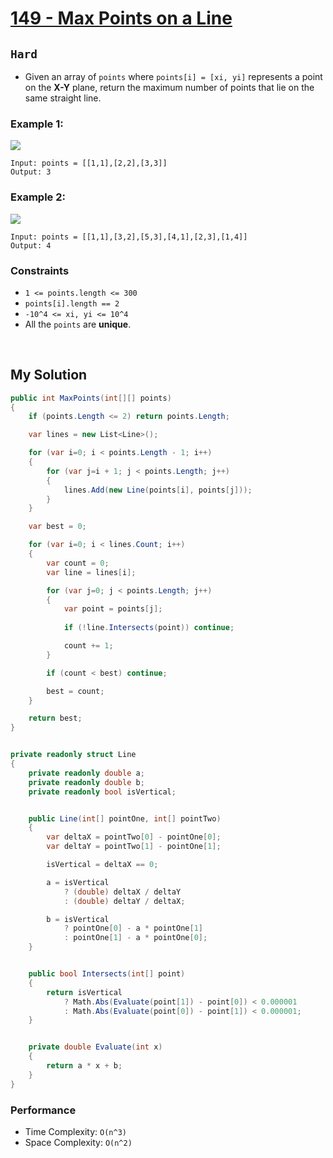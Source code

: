 [leet]: https://leetcode.com/problems/max-points-on-a-line/

# [149 - Max Points on a Line][leet]

## ```Hard```

- Given an array of ```points``` where ```points[i] = [xi, yi]``` represents a point on the **X-Y** plane, return the maximum number of points that lie on the same straight line.

### Example 1:

<img src="https://assets.leetcode.com/uploads/2021/02/25/plane1.jpg">

```
Input: points = [[1,1],[2,2],[3,3]]
Output: 3
```

### Example 2:

<img src="https://assets.leetcode.com/uploads/2021/02/25/plane2.jpg">

```
Input: points = [[1,1],[3,2],[5,3],[4,1],[2,3],[1,4]]
Output: 4
```

### Constraints

- ```1 <= points.length <= 300```
- ```points[i].length == 2```
- ```-10^4 <= xi, yi <= 10^4```
- All the ```points``` are **unique**.

<br>

## My Solution

```cs
public int MaxPoints(int[][] points) 
{
    if (points.Length <= 2) return points.Length;

    var lines = new List<Line>();

    for (var i=0; i < points.Length - 1; i++)
    {
        for (var j=i + 1; j < points.Length; j++)
        {
            lines.Add(new Line(points[i], points[j]));
        }
    }

    var best = 0;

    for (var i=0; i < lines.Count; i++)
    {
        var count = 0;
        var line = lines[i];

        for (var j=0; j < points.Length; j++)
        {
            var point = points[j];
        
            if (!line.Intersects(point)) continue;

            count += 1;
        }

        if (count < best) continue;

        best = count;
    }

    return best;
}


private readonly struct Line
{
    private readonly double a;
    private readonly double b;
    private readonly bool isVertical;


    public Line(int[] pointOne, int[] pointTwo)
    {
        var deltaX = pointTwo[0] - pointOne[0];
        var deltaY = pointTwo[1] - pointOne[1];

        isVertical = deltaX == 0;

        a = isVertical
            ? (double) deltaX / deltaY
            : (double) deltaY / deltaX;

        b = isVertical
            ? pointOne[0] - a * pointOne[1]
            : pointOne[1] - a * pointOne[0];
    }


    public bool Intersects(int[] point)
    {               
        return isVertical
            ? Math.Abs(Evaluate(point[1]) - point[0]) < 0.000001
            : Math.Abs(Evaluate(point[0]) - point[1]) < 0.000001;
    }


    private double Evaluate(int x)
    {
        return a * x + b;
    }
}
```

### Performance

- Time Complexity: ```O(n^3)```
- Space Complexity: ```O(n^2)```
